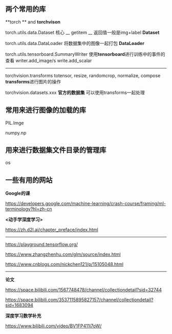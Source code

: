 ## 两个常用的库

**torch ** and **torchvison**

torch.utils.data.Dataset 核心 __ getitem __ 返回值一般是img+label **Dataset**

torch.utils.data.DataLoader 将数据集中的图像一起打包 **DataLoader**

torch.utils.tensorboard.SummaryWriter 使用**tensorboard**进行训练中的事件的查看 writer.add_image/s  write.add_scalar

-----

torchvision.transforms totensor, resize, randomcrop, normalize, compose **transforms**进行图片的操作

torchvision.datasets.xxx **官方的数据集** 可以使用transforms一起处理



## 常用来进行图像的加载的库

PIL.Imge 

numpy.np 

## 用来进行数据集文件目录的管理库

os



## 一些有用的网站

**Google的课**

https://developers.google.com/machine-learning/crash-course/framing/ml-terminology?hl=zh-cn 

**<动手学深度学习>**

https://zh.d2l.ai/chapter_preface/index.html

--------

https://playground.tensorflow.org/

https://www.zhangzhenhu.com/glm/source/index.html

https://www.cnblogs.com/nickchen121/p/15105048.html

------

**论文**

https://space.bilibili.com/1567748478/channel/collectiondetail?sid=32744

https://space.bilibili.com/3537115895827157/channel/collectiondetail?sid=1683094

**深度学习数学补充**

https://www.bilibili.com/video/BV1FP411j7oW/
